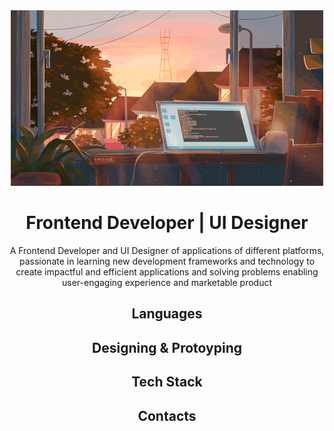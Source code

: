 <div align="center">
  <img alt="header" src="https://github.com/HopeeeX/HopeeeX/blob/main/assets/gif/Header.gif">
 </div>
 
<h1 align="center">Frontend Developer | UI Designer </h1>
<p align="center">A Frontend Developer and UI Designer of applications of different platforms, passionate in learning new development frameworks and technology to create impactful and efficient applications and solving problems enabling user-engaging experience and marketable product </p>

<h2 align="center">Languages</h2>

<h2 align="center">Designing & Protoyping</h2>

<h2 align="center">Tech Stack</h2>

<h2 align="center">Contacts<h2/>
  
  <br>
  <br>

